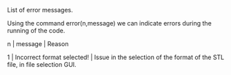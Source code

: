 List of error messages. 

Using the command error(n,message) we can indicate errors during the running of the code.

n | message                    | Reason

1 | Incorrect format selected! | Issue in the selection of the format of the STL file, in file selection GUI.
